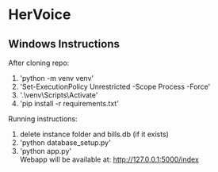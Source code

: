 # HerVoice

## Windows Instructions
  
After cloning repo:  
1) 'python -m venv venv'  
2) 'Set-ExecutionPolicy Unrestricted -Scope Process -Force'  
3) '.\venv\Scripts\Activate'  
4) 'pip install -r requirements.txt'  
  
Running instructions:  
1) delete instance folder and bills.db (if it exists)  
2) 'python database_setup.py'  
3) 'python app.py'  
Webapp will be available at: http://127.0.0.1:5000/index